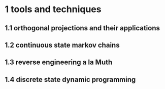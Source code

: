 # 1 tools and techniques



## 1.1 orthogonal projections and their applications

## 1.2 continuous state markov chains

## 1.3 reverse engineering a la Muth

## 1.4 discrete state dynamic programming